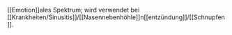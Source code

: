 [[Emotion]]ales Spektrum; wird verwendet bei [[Krankheiten/Sinusitis]]/[[Nasennebenhöhle]]n[[entzündung]]/[[Schnupfen]].